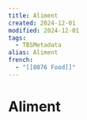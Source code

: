 ```yaml
---
title: Aliment
created: 2024-12-01
modified: 2024-12-01
tags:
  - TBSMetadata
alias: Aliment
french:
  - "[[8076 Food]]"
---
```

# Aliment
